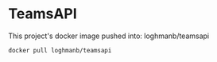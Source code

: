 # TeamsAPI

This project's docker image pushed into: loghmanb/teamsapi
```
docker pull loghmanb/teamsapi
```
